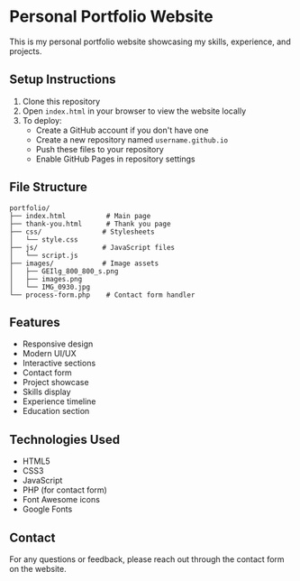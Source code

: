 # Personal Portfolio Website

This is my personal portfolio website showcasing my skills, experience, and projects.

## Setup Instructions

1. Clone this repository
2. Open `index.html` in your browser to view the website locally
3. To deploy:
   - Create a GitHub account if you don't have one
   - Create a new repository named `username.github.io`
   - Push these files to your repository
   - Enable GitHub Pages in repository settings

## File Structure

```
portfolio/
├── index.html          # Main page
├── thank-you.html      # Thank you page
├── css/               # Stylesheets
│   └── style.css
├── js/                # JavaScript files
│   └── script.js
├── images/            # Image assets
│   ├── GEIlg_800_800_s.png
│   ├── images.png
│   └── IMG_0930.jpg
└── process-form.php    # Contact form handler
```

## Features

- Responsive design
- Modern UI/UX
- Interactive sections
- Contact form
- Project showcase
- Skills display
- Experience timeline
- Education section

## Technologies Used

- HTML5
- CSS3
- JavaScript
- PHP (for contact form)
- Font Awesome icons
- Google Fonts

## Contact

For any questions or feedback, please reach out through the contact form on the website. 